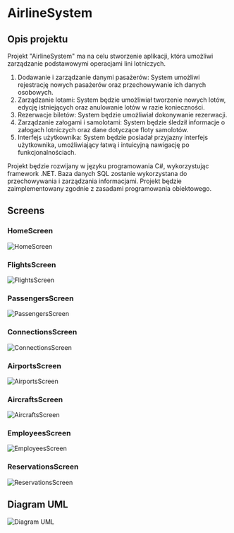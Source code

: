 # AirlineSystem

## Opis projektu


Projekt "AirlineSystem" ma na celu stworzenie aplikacji, która umożliwi zarządzanie podstawowymi operacjami lini lotniczych. 

1. Dodawanie i zarządzanie danymi pasażerów: System umożliwi rejestrację nowych pasażerów oraz przechowywanie ich danych osobowych.
2. Zarządzanie lotami: System będzie umożliwiał tworzenie nowych lotów, edycję istniejących oraz anulowanie lotów w razie konieczności.
4. Rezerwacje biletów: System będzie umożliwiał dokonywanie rezerwacji.
5. Zarządzanie załogami i samolotami: System będzie śledził informacje o załogach lotniczych oraz dane dotyczące floty samolotów.
6. Interfejs użytkownika: System będzie posiadał przyjazny interfejs użytkownika, umożliwiający łatwą i intuicyjną nawigację po funkcjonalnościach.

Projekt będzie rozwijany w języku programowania C#, wykorzystując framework .NET. Baza danych SQL zostanie wykorzystana do przechowywania i zarządzania informacjami. Projekt będzie zaimplementowany zgodnie z zasadami programowania obiektowego.

## Screens

### HomeScreen
![HomeScreen](https://github.com/mkrzysiek24/AirlineSystem/assets/66188338/d08bfa48-548e-4f0b-af29-e98565d478ec)
### FlightsScreen
![FlightsScreen](https://github.com/mkrzysiek24/AirlineSystem/assets/66188338/2eb91377-75b7-44f6-9410-c1b3ef77f82f)
### PassengersScreen
![PassengersScreen](https://github.com/mkrzysiek24/AirlineSystem/assets/66188338/d751aa8e-f5db-4a21-b4b0-17c52dd72663)
### ConnectionsScreen
![ConnectionsScreen](https://github.com/mkrzysiek24/AirlineSystem/assets/66188338/4769ee85-27f3-4f86-b529-a75dbe8e52ba)
### AirportsScreen
![AirportsScreen](https://github.com/mkrzysiek24/AirlineSystem/assets/66188338/e53c77b3-60a1-4b1e-8207-54c8612441a3)
### AircraftsScreen
![AircraftsScreen](https://github.com/mkrzysiek24/AirlineSystem/assets/66188338/27a1c731-8f2c-4a78-b4c2-e16cf25447b3)
### EmployeesScreen
![EmployeesScreen](https://github.com/mkrzysiek24/AirlineSystem/assets/66188338/2e9842c2-8d51-48bc-9259-648a2da9daf9)
### ReservationsScreen
![ReservationsScreen](https://github.com/mkrzysiek24/AirlineSystem/assets/66188338/2ae5a335-6ea6-4b39-a99e-0ef778a08923)
## Diagram UML

![Diagram UML](https://github.com/mkrzysiek24/AirlineSystem/assets/66188338/92595318-6363-49ff-812a-7be2a71d502f)
